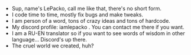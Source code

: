 - Sup, name's LePacko, call me like that, there's no short form. 
- I code time to time, mostly fix bugs and make tweaks. 
- I am person of a word, tons of crazy ideas and tons of hardcode.
- My discord profile: iamlepacko . You can contact me there if you want.
- I am a RU-EN translator so if you want to see words of wisdom in other language... Discord's up there.
- The cruel world we created, huh?
<!---

--->
